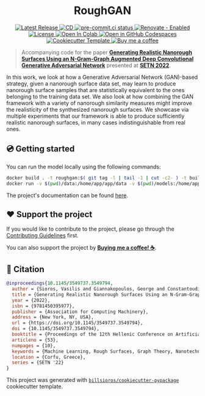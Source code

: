 <h1 align="center">RoughGAN</h1>

<p align="center">
  <a href="https://github.com/billsioros/RoughGAN/releases">
    <img
      src="https://img.shields.io/github/v/release/billsioros/RoughGAN"
      alt="Latest Release"
    />
  </a>
  <!-- TODO -->
  <!-- <a href="https://github.com/billsioros/RoughGAN/actions/workflows/ci.yml">
    <img
      src="https://github.com/billsioros/RoughGAN/actions/workflows/ci.yml/badge.svg"
      alt="CI"
    />
  </a> -->
  <a href="https://github.com/billsioros/RoughGAN/actions/workflows/cd.yml">
    <img
      src="https://github.com/billsioros/RoughGAN/actions/workflows/cd.yml/badge.svg"
      alt="CD"
    />
  </a>
  <a href="https://results.pre-commit.ci/latest/github/billsioros/RoughGAN/master">
    <img
      src="https://results.pre-commit.ci/badge/github/billsioros/RoughGAN/master.svg"
      alt="pre-commit.ci status"
    />
  </a>
  <a href="https://app.renovatebot.com/dashboard#github/billsioros/RoughGAN">
    <img
      src="https://img.shields.io/badge/renovate-enabled-brightgreen.svg?style=flat&logo=renovatebot"
      alt="Renovate - Enabled">
  </a>
  <!-- TODO -->
  <!-- <a href="https://codecov.io/gh/billsioros/RoughGAN">
    <img
      src="https://codecov.io/gh/billsioros/RoughGAN/branch/master/graph/badge.svg?token=coLOL0j6Ap"
      alt="Test Coverage"/>
  </a> -->
  <a href="https://opensource.org/licenses/MIT">
    <img
      src="https://img.shields.io/badge/license-MIT-green"
      alt="License"
    />
  </a>
  <a target="_blank" href="https://colab.research.google.com/github/billsioros/RoughML">
    <img
      src="https://colab.research.google.com/assets/colab-badge.svg"
      alt="Open In Colab"/>
  </a>
  <a href="https://vscode.dev/redirect?url=vscode://ms-vscode-remote.remote-containers/cloneInVolume?url=https://github.com/billsioros/RoughGAN">
    <img
      src="https://img.shields.io/static/v1?label=Dev%20Containers&message=Open&color=blue&logo=visualstudiocode"
      alt="Open in GitHub Codespaces"
    />
  </a>
  <a href="https://github.com/billsioros/cookiecutter-pypackage">
    <img
      src="https://img.shields.io/badge/cookiecutter-template-D4AA00.svg?style=flat&logo=cookiecutter"
      alt="Cookiecutter Template">
  </a>
  <a href="https://www.buymeacoffee.com/billsioros">
    <img
      src="https://img.shields.io/badge/Buy%20me%20a-coffee-FFDD00.svg?style=flat&logo=buymeacoffee"
      alt="Buy me a coffee">
  </a>
</p>

> Accompanying code for the paper [**Generating Realistic Nanorough Surfaces Using an N-Gram-Graph Augmented Deep Convolutional Generative Adversarial Network**](https://dl.acm.org/doi/fullHtml/10.1145/3549737.3549794) presented at [**SETN 2022**](https://hilab.di.ionio.gr/setn2022/).

In this work, we look at how a Generative Adversarial Network (GAN)-based strategy, given a nanorough surface data set, may learn to produce nanorough surface samples that are statistically equivalent to the ones belonging to the training data set. We also look at how combining the GAN framework with a variety of nanorough similarity measures might improve the realisticity of the synthesized nanorough surfaces. We showcase via multiple experiments that our framework is able to produce sufficiently realistic nanorough surfaces, in many cases indistinguishable from real ones.

## :cd: Getting started

You can run the model locally using the following commands:

```bash
docker build . -t roughgan:$( git tag -l | tail -1 | cut -c2- ) -t build:train -f Dockerfile
docker run -v $(pwd)/data:/home/app/app/data -v $(pwd)/models:/home/app/app/models --gpus $(nvidia-smi --list-gpus | wc -l) roughgan:latest
```

The project's documentation can be found [here](https://billsioros.github.io/RoughGAN/).

## :heart: Support the project

If you would like to contribute to the project, please go through the [Contributing Guidelines](https://billsioros.github.io/RoughGAN/latest/CONTRIBUTING/) first.

You can also support the project by [**Buying me a coffee! ☕**](https://www.buymeacoffee.com/billsioros).

## :bookmark_tabs: Citation

```bibtex
@inproceedings{10.1145/3549737.3549794,
  author = {Sioros, Vasilis and Giannakopoulos, George and Constantoudis, Vassileios},
  title = {Generating Realistic Nanorough Surfaces Using an N-Gram-Graph Augmented Deep Convolutional Generative Adversarial Network},
  year = {2022},
  isbn = {9781450395977},
  publisher = {Association for Computing Machinery},
  address = {New York, NY, USA},
  url = {https://doi.org/10.1145/3549737.3549794},
  doi = {10.1145/3549737.3549794},
  booktitle = {Proceedings of the 12th Hellenic Conference on Artificial Intelligence},
  articleno = {53},
  numpages = {10},
  keywords = {Machine Learning, Rough Surfaces, Graph Theory, Nanotechnology, Artificial Intelligence},
  location = {Corfu, Greece},
  series = {SETN '22}
}
```

This project was generated with [`billsioros/cookiecutter-pypackage`](https://github.com/billsioros/cookiecutter-pypackage) cookiecutter template.
